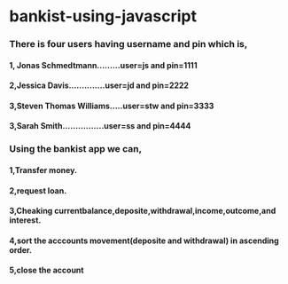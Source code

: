 # bankist-using-javascript
### There is four users having username and pin which is,
#### 1, Jonas Schmedtmann.........user=js and pin=1111
#### 2,Jessica Davis..............user=jd and pin=2222 
#### 3,Steven Thomas Williams.....user=stw and pin=3333
#### 3,Sarah Smith................user=ss and pin=4444
### Using the bankist app we can,
#### 1,Transfer money.
#### 2,request loan.
#### 3,Cheaking currentbalance,deposite,withdrawal,income,outcome,and interest.
#### 4,sort the acccounts movement(deposite and withdrawal) in ascending order.
#### 5,close the account
